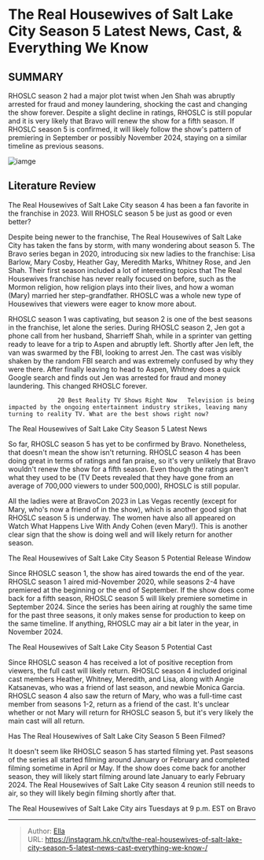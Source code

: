 # The Real Housewives of Salt Lake City Season 5 Latest News, Cast, &amp; Everything We Know 


## SUMMARY 



  RHOSLC season 2 had a major plot twist when Jen Shah was abruptly arrested for fraud and money laundering, shocking the cast and changing the show forever.   Despite a slight decline in ratings, RHOSLC is still popular and it is very likely that Bravo will renew the show for a fifth season.   If RHOSLC season 5 is confirmed, it will likely follow the show&#39;s pattern of premiering in September or possibly November 2024, staying on a similar timeline as previous seasons.  

![iamge](https://static1.srcdn.com/wordpress/wp-content/uploads/2023/11/retitled_-the-real-housewives-of-salt-lake-city-season-5_-latest-news-cast-everything-we-know.jpg)

## Literature Review
The Real Housewives of Salt Lake City season 4 has been a fan favorite in the franchise in 2023. Will RHOSLC season 5 be just as good or even better?




Despite being newer to the franchise, The Real Housewives of Salt Lake City has taken the fans by storm, with many wondering about season 5. The Bravo series began in 2020, introducing six new ladies to the franchise: Lisa Barlow, Mary Cosby, Heather Gay, Meredith Marks, Whitney Rose, and Jen Shah. Their first season included a lot of interesting topics that The Real Housewives franchise has never really focused on before, such as the Mormon religion, how religion plays into their lives, and how a woman (Mary) married her step-grandfather. RHOSLC was a whole new type of Housewives that viewers were eager to know more about.




RHOSLC season 1 was captivating, but season 2 is one of the best seasons in the franchise, let alone the series. During RHOSLC season 2, Jen got a phone call from her husband, Sharrieff Shah, while in a sprinter van getting ready to leave for a trip to Aspen and abruptly left. Shortly after Jen left, the van was swarmed by the FBI, looking to arrest Jen. The cast was visibly shaken by the random FBI search and was extremely confused by why they were there. After finally leaving to head to Aspen, Whitney does a quick Google search and finds out Jen was arrested for fraud and money laundering. This changed RHOSLC forever.

                  20 Best Reality TV Shows Right Now   Television is being impacted by the ongoing entertainment industry strikes, leaving many turning to reality TV. What are the best shows right now?    


 The Real Housewives of Salt Lake City Season 5 Latest News 
         




So far, RHOSLC season 5 has yet to be confirmed by Bravo. Nonetheless, that doesn&#39;t mean the show isn&#39;t returning. RHOSLC season 4 has been doing great in terms of ratings and fan praise, so it&#39;s very unlikely that Bravo wouldn&#39;t renew the show for a fifth season. Even though the ratings aren&#39;t what they used to be (TV Deets revealed that they have gone from an average of 700,000 viewers to under 500,000), RHOSLC is still popular.

All the ladies were at BravoCon 2023 in Las Vegas recently (except for Mary, who&#39;s now a friend of in the show), which is another good sign that RHOSLC season 5 is underway. The women have also all appeared on Watch What Happens Live With Andy Cohen (even Mary!). This is another clear sign that the show is doing well and will likely return for another season.



 The Real Housewives of Salt Lake City Season 5 Potential Release Window 
          




Since RHOSLC season 1, the show has aired towards the end of the year. RHOSLC season 1 aired mid-November 2020, while seasons 2-4 have premiered at the beginning or the end of September. If the show does come back for a fifth season, RHOSLC season 5 will likely premiere sometime in September 2024. Since the series has been airing at roughly the same time for the past three seasons, it only makes sense for production to keep on the same timeline. If anything, RHOSLC may air a bit later in the year, in November 2024.



 The Real Housewives of Salt Lake City Season 5 Potential Cast 
          

Since RHOSLC season 4 has received a lot of positive reception from viewers, the full cast will likely return. RHOSLC season 4 included original cast members Heather, Whitney, Meredith, and Lisa, along with Angie Katsanevas, who was a friend of last season, and newbie Monica Garcia. RHOSLC season 4 also saw the return of Mary, who was a full-time cast member from seasons 1-2, return as a friend of the cast. It&#39;s unclear whether or not Mary will return for RHOSLC season 5, but it&#39;s very likely the main cast will all return.






 Has The Real Housewives of Salt Lake City Season 5 Been Filmed? 
          

It doesn&#39;t seem like RHOSLC season 5 has started filming yet. Past seasons of the series all started filming around January or February and completed filming sometime in April or May. If the show does come back for another season, they will likely start filming around late January to early February 2024. The Real Housewives of Salt Lake City season 4 reunion still needs to air, so they will likely begin filming shortly after that.



The Real Housewives of Salt Lake City airs Tuesdays at 9 p.m. EST on Bravo






---

> Author: [Ella](https://instagram.hk.cn/)  
> URL: https://instagram.hk.cn/tv/the-real-housewives-of-salt-lake-city-season-5-latest-news-cast-everything-we-know-/  

